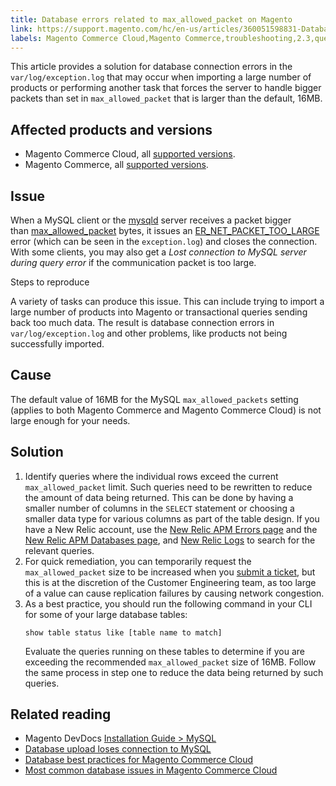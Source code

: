 ```yaml
---
title: Database errors related to max_allowed_packet on Magento
link: https://support.magento.com/hc/en-us/articles/360051598831-Database-errors-related-to-max-allowed-packet-on-Magento
labels: Magento Commerce Cloud,Magento Commerce,troubleshooting,2.3,queries,MySQL,database,data,errors,2.4,tables,max_allowed_packets,connection
---
```


<p>This article provides a solution for database connection errors in the <code> var/log/exception.log</code> that may occur when importing a large number of products or performing another task that forces the server to handle bigger packets than set in <code>max_allowed_packet</code> that is larger than the default, 16MB.</p>
<h2>Affected products and versions</h2>
<ul>
<li>Magento Commerce Cloud, all <a href="https://magento.com/sites/default/files/magento-software-lifecycle-policy.pdf">supported versions</a>.</li>
<li>Magento Commerce, all <a href="https://magento.com/sites/default/files/magento-software-lifecycle-policy.pdf">supported versions</a>.</li>
</ul>
<h2>Issue</h2>
<p>When a MySQL client or the <a href="https://dev.mysql.com/doc/refman/8.0/en/mysqld.html">mysqld</a> server receives a packet bigger than <a href="https://dev.mysql.com/doc/refman/8.0/en/server-system-variables.html#sysvar_max_allowed_packet">max_allowed_packet</a> bytes, it issues an <a href="https://dev.mysql.com/doc/mysql-errors/8.0/en/server-error-reference.html#error_er_net_packet_too_large">ER_NET_PACKET_TOO_LARGE</a> error (which can be seen in the <code>exception.log</code>) and closes the connection. With some clients, you may also get a <em>Lost connection to MySQL server during query error</em> if the communication packet is too large.</p>
<p>Steps to reproduce</p>
<p>A variety of tasks can produce this issue. This can include trying to import a large number of products into Magento or transactional queries sending back too much data. The result is database connection errors in <code>var/log/exception.log</code> and other problems, like products not being successfully imported.</p>
<h2>Cause</h2>
<p>The default value of 16MB for the MySQL <code>max_allowed_packets</code> setting (applies to both Magento Commerce and Magento Commerce Cloud) is not large enough for your needs. </p>
<h2>Solution</h2>
<ol>
<li>Identify queries where the individual rows exceed the current <code> max_allowed_packet</code> limit. Such queries need to be rewritten to reduce the amount of data being returned. This can be done by having a smaller number of columns in the <code>SELECT</code> statement or choosing a smaller data type for various columns as part of the table design. If you have a New Relic account, use the <a href="https://docs.newrelic.com/docs/apm/apm-ui-pages/error-analytics/errors-page-explore-events-behind-errors">New Relic APM Errors page</a> and the <a href="https://docs.newrelic.com/docs/apm/apm-ui-pages/monitoring/databases-page-view-operations-throughput-response-time">New Relic APM Databases page</a>, and <a href="https://docs.newrelic.com/docs/logs/log-management/get-started/get-started-log-management">New Relic Logs</a> to search for the relevant queries.</li>
<li>For quick remediation, you can temporarily request the <code>max_allowed_packet</code> size to be increased when you <a href="https://support.magento.com/hc/en-us/articles/360019088251-Submit-a-support-ticket">submit a ticket</a>, but this is at the discretion of the Customer Engineering team, as too large of a value can cause replication failures by causing network congestion.</li>
<li>As a best practice, you should run the following command in your CLI for some of your large database tables:
<pre class="line-numbers"><code class="language-clike">show table status like [table name to match] </code></pre>
Evaluate the queries running on these tables to determine if you are exceeding the recommended <code>max_allowed_packet</code> size of 16MB. Follow the same process in step one to reduce the data being returned by such queries.</li>
</ol>
<h2>Related reading</h2>
<ul>
<li>Magento DevDocs <a href="https://devdocs.magento.com/guides/v2.4/install-gde/prereq/mysql.html?itm_source=devdocs&amp;itm_medium=search_page&amp;itm_campaign=federated_search&amp;itm_term=max%20allowed%2016%20MB">Installation Guide &gt; MySQL</a>
</li>
<li><a href="https://support.magento.com/hc/en-us/articles/360037591172">Database upload loses connection to MySQL</a></li>
<li><a href="https://support.magento.com/hc/en-us/articles/360041997312">Database best practices for Magento Commerce Cloud</a></li>
<li><a href="https://support.magento.com/hc/en-us/articles/360041739651">Most common database issues in Magento Commerce Cloud</a></li>
</ul>